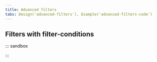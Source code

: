 ```yaml
---
title: Advanced filters
tabs: Design('advanced-filters'), Example('advanced-filters-code')
---
```


## Filters with filter-conditions

::: sandbox

<script lang="tsx">
import React from 'react'; 
import Dropdown from '@semcore/ui/dropdown'; 
import Select from '@semcore/ui/select'; 
import Input from '@semcore/ui/input'; 
import MathPlusM from '@semcore/ui/icon/MathPlus/m'; 
import { Flex } from '@semcore/ui/flex-box'; 
import { Text } from '@semcore/ui/typography'; 
import Divider from '@semcore/ui/divider'; 
import Button from '@semcore/ui/button'; 
import { FilterTrigger } from '@semcore/ui/base-trigger'; 
import CloseM from '@semcore/ui/icon/Close/m'; 
import TrashM from '@semcore/ui/icon/Trash/m'; 
import { ScreenReaderOnly } from '@semcore/utils/lib/ScreenReaderOnly'; 

const makeOptions = (options) => options.map((value) => ({ value, children: value })); 

const Filter = ({ closable, onClose, id, name, ...props }) => (
  <Flex {...props} gap={4}>

    <Flex flexWrap gap={4} tag='fieldset' m={0} p={0} style={{ border: 'none' }}>
      <ScreenReaderOnly>
        <Text tag='legend' size={200} mb={2}>
          {name}
        </Text>
      </ScreenReaderOnly>
      <Flex direction='column' wMin={120} gap={2}>
        <ScreenReaderOnly>
          <Text tag='label' htmlFor={ `${id}-strategy` } size={200}>
            Strategy
          </Text>
        </ScreenReaderOnly>
        <Select
          options={makeOptions(['Include', 'Exclude'])}
          id={ `${id}-strategy` }
          defaultValue={'Include'}
        />
      </Flex>
      <Flex direction='column' wMin={120} gap={2}>
        <ScreenReaderOnly>
          <Text tag='label' htmlFor={ `${id}-entity` } size={200}>
            Entity
          </Text>
        </ScreenReaderOnly>
        <Select
          options={makeOptions(['Keyword', 'Backlink'])}
          id={ `${id}-enity` }
          defaultValue={'Keyword'}
        />
      </Flex>
      <Flex direction='column' wMin={120} gap={2}>
        <ScreenReaderOnly>
          <Text tag='label' htmlFor={ `${id}-filter` } size={200}>
            Filter
          </Text>
        </ScreenReaderOnly>
        <Select
          options={makeOptions(['Containing', 'Not containing'])}
          id={ `${id}-filter` }
          defaultValue={'Containing'}
        />
      </Flex>
      <Flex direction='column' wMin={120} gap={2}>
        <ScreenReaderOnly>
          <Text tag='label' htmlFor={ `${id}-value` } size={200}>
            Enter value
          </Text>
        </ScreenReaderOnly>
        <Input w={120}>
          <Input.Value id={ `${id}-label` } placeholder='Enter value' />
        </Input>
      </Flex>
    </Flex>
    {closable ? (
      <TrashM
        my={2}
        color='icon-secondary-neutral'
        interactive
        aria-label={ `Remove ${name}` }
        onClick={onClose}
      />
    ) : null}

  </Flex>
); 

const Demo = () => {
  const [filtersCount, setFiltersCount] = React.useState(1); 
  const [visible, setVisible] = React.useState(false); 
  const buttonRef = React.useRef(null); 

  React.useEffect(() => {

    if (!buttonRef.current) return;
    buttonRef.current.scrollIntoView({
      behavior: 'smooth',
      block: 'nearest',
    });

  }, [filtersCount]); 

  const clearAll = () => setFiltersCount(0); 
  const addFilter = () => setFiltersCount(filtersCount + 1); 
  const applyFilters = () => setVisible(false); 
  const handleCloseFilter = () => setFiltersCount(filtersCount - 1); 

  return (

    <Flex direction='column' gap={2}>
      <Text tag='label' htmlFor='advanced-filter' size={200}>
        Advanced filter label
      </Text>
      <Dropdown visible={visible} onVisibleChange={setVisible}>
        <Dropdown.Trigger
          placeholder='No filter set'
          id='advanced-filter'
          empty={!filtersCount}
          onClear={clearAll}
          tag={FilterTrigger}
          w={200}
        >
          <FilterTrigger.Text>Advanced filters</FilterTrigger.Text>
          {!!filtersCount && (
            <FilterTrigger.Counter aria-label='Applied filters count'>
              {filtersCount}
            </FilterTrigger.Counter>
          )}
        </Dropdown.Trigger>
        <Dropdown.Popper aria-label='Advanced filter popup'>
          <Flex direction='column' gap={4} py={4}>
            {filtersCount > 0 && (
              <Flex direction='column' gap={4} px={4} alignItems='flex-start'>
                {[...new Array(filtersCount)].map((_, index) => (
                  <Filter
                    key={ `${index}` }
                    name={ `Condition #${index + 1}` }
                    id={ `advanced-filter-condition-${index + 1}` }
                    closable
                    onClose={handleCloseFilter}
                  />
                ))}
              </Flex>
            )}
            <div>
              <Button use='tertiary' onClick={addFilter} ref={buttonRef} mx={4}>
                <Button.Addon>
                  <MathPlusM />
                </Button.Addon>
                <Button.Text>Add condition</Button.Text>
              </Button>
            </div>
            <Divider />
            <Flex px={4} justifyContent='space-between'>
              <Button use='primary' theme='info' onClick={applyFilters}>
                Apply
              </Button>
              <Button use='tertiary' theme='muted' onClick={clearAll}>
                <Button.Addon>
                  <CloseM />
                </Button.Addon>
                <Button.Text>Clear all</Button.Text>
              </Button>
            </Flex>
          </Flex>
        </Dropdown.Popper>
      </Dropdown>
    </Flex>

  ); 
}; 
</script>

:::
